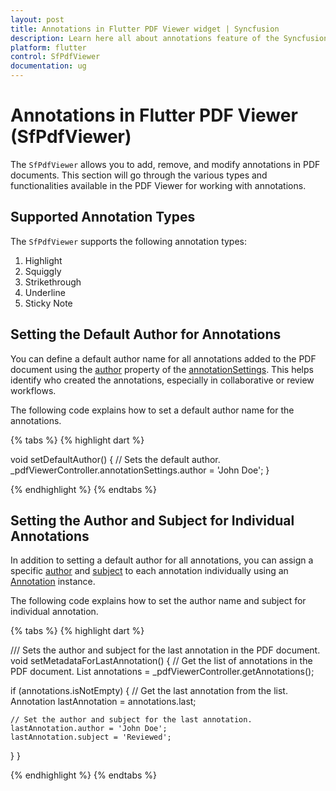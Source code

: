 ```yaml
---
layout: post
title: Annotations in Flutter PDF Viewer widget | Syncfusion
description: Learn here all about annotations feature of the Syncfusion® Flutter PDF Viewer (SfPdfViewer) widget and more.
platform: flutter
control: SfPdfViewer
documentation: ug
---
```


# Annotations in Flutter PDF Viewer (SfPdfViewer)

The `SfPdfViewer` allows you to add, remove, and modify annotations in PDF documents. This section will go through the various types and functionalities available in the PDF Viewer for working with annotations.

## Supported Annotation Types

The `SfPdfViewer` supports the following annotation types:
1. Highlight
2. Squiggly
3. Strikethrough
4. Underline
5. Sticky Note

## Setting the Default Author for Annotations

You can define a default author name for all annotations added to the PDF document using the [author](https://pub.dev/documentation/syncfusion_flutter_pdfviewer/latest/pdfviewer/PdfAnnotationSettings/author.html) property of the [annotationSettings](https://pub.dev/documentation/syncfusion_flutter_pdfviewer/latest/pdfviewer/PdfViewerController/annotationSettings.html). This helps identify who created the annotations, especially in collaborative or review workflows.

The following code explains how to set a default author name for the annotations.

{% tabs %}
{% highlight dart %}

void setDefaultAuthor() {
  // Sets the default author.
  _pdfViewerController.annotationSettings.author = 'John Doe';
}

{% endhighlight %}
{% endtabs %}

## Setting the Author and Subject for Individual Annotations

In addition to setting a default author for all annotations, you can assign a specific [author](https://pub.dev/documentation/syncfusion_flutter_pdfviewer/latest/pdfviewer/Annotation/author.html) and [subject](https://pub.dev/documentation/syncfusion_flutter_pdfviewer/latest/pdfviewer/Annotation/subject.html) to each annotation individually using an [Annotation](https://pub.dev/documentation/syncfusion_flutter_pdfviewer/latest/pdfviewer/Annotation-class.html) instance.

The following code explains how to set the author name and subject for individual annotation.

{% tabs %}
{% highlight dart %}

/// Sets the author and subject for the last annotation in the PDF document.
void setMetadataForLastAnnotation() {
  // Get the list of annotations in the PDF document.
  List<Annotation> annotations = _pdfViewerController.getAnnotations();

  if (annotations.isNotEmpty) {
    // Get the last annotation from the list.
    Annotation lastAnnotation = annotations.last;

    // Set the author and subject for the last annotation.
    lastAnnotation.author = 'John Doe';
    lastAnnotation.subject = 'Reviewed';
  }
}

{% endhighlight %}
{% endtabs %}
